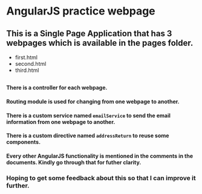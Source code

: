 # AngularJS practice webpage
##
## This is a Single Page Application that has 3 webpages which is available in the pages folder.
- first.html
- second.html
- third.html
##
#### There is a controller for each webpage.
#### Routing module is used for changing from one webpage to another.
#### There is a custom service named `emailService` to send the email information from one webpage to another.
#### There is a custom directive named `addressReturn` to reuse some components.
#### Every other AngularJS functionality is mentioned in the comments in the documents. Kindly go through that for futher clarity.
### Hoping to get some feedback about this so that I can improve it further.
